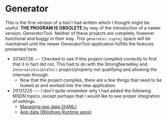 # Generator

This is the first version of a tool I had written which I thought might be useful. **THE PROGRAM IS OBSOLETE** by way of the introduction of a newer version: GeneratorTool.  Neither of these projects are complete, however functional and buggy in their way.  This `generator.csproj` space will be maintained until the newer GeneratorTool application fulfills the features presented here.

- 20140726 --- Checked to see if this project compiled correctly to find that it in fact did not.  This had to do with the StrongNameKey and `InternalsVisibleTo()` project/property not qualifying and allowing the internals through.
    - Now that the project compiles, there are a few things that need to be looked at and worked into the new application.
- 20131225 --- I don't quite remember why I had added the following MSDN topics, except perhaps that I would like to see proper integration of settings.
    - [Managing app data (XAML)](http://msdn.microsoft.com/en-us/library/windows/apps/hh465099.aspx)
    - [App data (Windows Runtime apps)](http://msdn.microsoft.com/en-us/library/windows/apps/jj553522.aspx)
